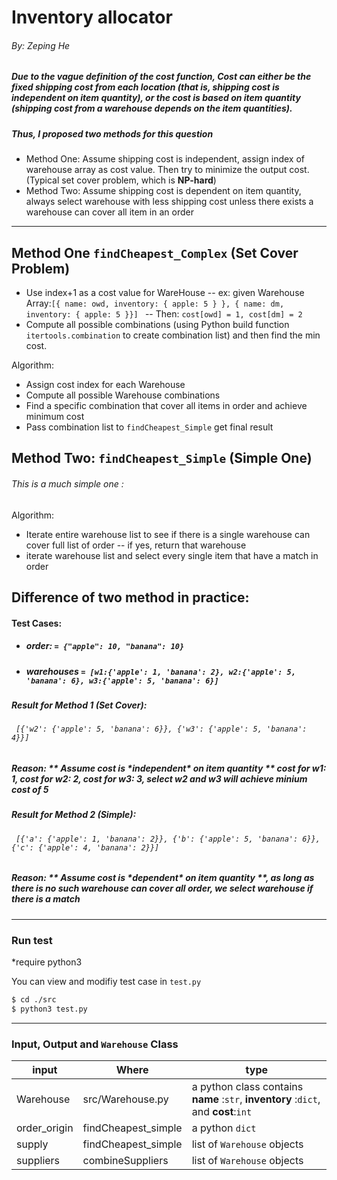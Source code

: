 # Inventory allocator

###### By: Zeping He

&NewLine;

##### Due to the vague definition of the cost function, Cost can either be the fixed shipping cost from each location (that is, shipping cost is independent on item quantity), or the cost is based on item quantity (shipping cost from a warehouse depends on the item quantities).

&NewLine;
&NewLine;

##### Thus, I proposed two methods for this question

- Method One: Assume shipping cost is independent, assign index of warehouse array as cost value. Then try to minimize the output cost. (Typical set cover problem, which is **NP-hard**)
- Method Two: Assume shipping cost is dependent on item quantity, always select warehouse with less shipping cost unless there exists a warehouse can cover all item in an order

&NewLine;

---

## Method One `findCheapest_Complex` (Set Cover Problem)

- Use index+1 as a cost value for WareHouse
  -- ex: given Warehouse Array:`[{ name: owd, inventory: { apple: 5 } }, { name: dm, inventory: { apple: 5 }}] `
  -- Then: `cost[owd] = 1, cost[dm] = 2`
- Compute all possible combinations (using Python build function `itertools.combination` to create combination list) and then find the min cost.

Algorithm:

- Assign cost index for each Warehouse
- Compute all possible Warehouse combinations
- Find a specific combination that cover all items in order and achieve minimum cost
- Pass combination list to `findCheapest_Simple` get final result

&NewLine;

## Method Two: `findCheapest_Simple` (Simple One)

###### This is a much simple one :

&NewLine;

Algorithm:

- Iterate entire warehouse list to see if there is a single warehouse can cover full list of order
  -- if yes, return that warehouse
- iterate warehouse list and select every single item that have a match in order

&NewLine;

## Difference of two method in practice:

#### Test Cases:

- ##### order: `= {"apple": 10, "banana": 10}`
- ##### warehouses `= [w1:{'apple': 1, 'banana': 2}, w2:{'apple': 5, 'banana': 6}, w3:{'apple': 5, 'banana': 6}]`

&NewLine;

##### Result for Method 1 (Set Cover):

###### ` [{'w2': {'apple': 5, 'banana': 6}}, {'w3': {'apple': 5, 'banana': 4}}]`

##### Reason: ** Assume cost is \***independent**\* on item quantity ** cost for w1: 1, cost for w2: 2, cost for w3: 3, select w2 and w3 will achieve minium cost of 5

&NewLine;

##### Result for Method 2 (Simple):

###### ` [{'a': {'apple': 1, 'banana': 2}}, {'b': {'apple': 5, 'banana': 6}}, {'c': {'apple': 4, 'banana': 2}}]`

##### Reason: ** Assume cost is \***dependent**\* on item quantity **, as long as there is no such warehouse can cover all order, we select warehouse if there is a match

&NewLine;

---

### Run test

\*require python3

You can view and modifiy test case in `test.py`

```sh
$ cd ./src
$ python3 test.py
```

&NewLine;

---

### Input, Output and `Warehouse` Class

| input        | Where               | type                                                                               |
| ------------ | ------------------- | ---------------------------------------------------------------------------------- |
| Warehouse    | src/Warehouse.py    | a python class contains **name** :`str`, **inventory** :`dict`, and **cost**:`int` |
| order_origin | findCheapest_simple | a python `dict`                                                                    |
| supply       | findCheapest_simple | list of `Warehouse` objects                                                        |
| suppliers    | combineSuppliers    | list of `Warehouse` objects                                                        |
